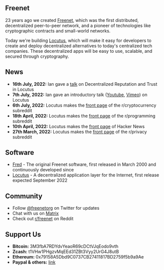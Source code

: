 ## Freenet

23 years ago we created [Freenet](https://freenetproject.org/), which was the first distributed, decentralized peer-to-peer network, and a pioneer of technologies like cryptographic contracts and small-world networks.

Today we're building [Locutus](https://github.com/freenet/locutus), which will make it easy for developers to create and deploy decentralized alternatives to today's centralized tech companies. These decentralized apps will be easy to use, scalable, and secured through cryptography.

## News

* **16th July, 2022:** Ian gave a [talk](https://www.youtube.com/watch?v=4L9pXIBAdG4) on Decentralized Reputation and Trust in Locutus
* **7th July, 2022:** Ian gave an introductory talk ([Youtube](https://www.youtube.com/watch?v=d31jmv5Tx5k), [Vimeo](https://vimeo.com/740461100)) on Locutus
* **6th July, 2022:** Locutus makes the [front page](https://www.reddit.com/r/CryptoCurrency/comments/vt069a/23_years_ago_i_created_freenet_the_first/) of the r/cryptocurrency subreddit
* **18th April, 2022:** Locutus makes the [front page](https://www.reddit.com/r/programming/comments/u6erfe/23_years_ago_i_created_freenet_the_first/) of the r/programming subreddit
* **10th April, 2022:** Locutus makes the [front page](https://news.ycombinator.com/item?id=30979002) of Hacker News
* **27th March, 2022:** Locutus makes the [front page](https://www.reddit.com/r/privacy/comments/tpp306/23_years_ago_i_created_freenet_the_first/) of the r/privacy subreddit

## Software

* [Fred](https://freenetproject.org/) - The original Freenet software, first released in March 2000 and continuously developed since
* [Locutus](https://github.com/freenet/locutus) - A decentralized application layer for the Internet, first release expected September 2022

## Community

* Follow [@freenetorg](https://twitter.com/freenetorg) on Twitter for updates
* Chat with us on [Matrix](https://matrix.to/#/#freenet-locutus:matrix.org)
* Check out [r/freenet](https://www.reddit.com/r/Freenet/) on Reddit

## Support Us

* **Bitcoin:** 3M3fbA7RDYdvYeaoR69cDCtVJqEodo9vth
* **Zcash:** t1VHw1PHgzvMqEEd31ZBt3Vyy2UrG4J8utB
* **Ethereum:** 0x79158A5Dbd9C0737CB27411817BD2759f5b9a9Ae
* **Paypal & others:** [link](https://freenetproject.org/pages/donate.html)
